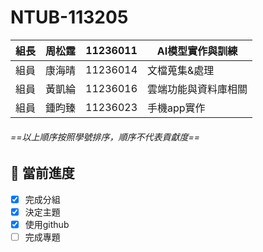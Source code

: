 # NTUB-113205
| 組長 | 周松霆 | 11236011| AI模型實作與訓練|
| -------- | -------- | -------- | -------- |
| 組員 | 康海晴 | 11236014 | 文檔蒐集&處理|
| 組員 | 黃凱綸 | 11236016 | 雲端功能與資料庫相關|
| 組員 | 鍾昀臻 | 11236023 | 手機app實作|
###### ==以上順序按照學號排序，順序不代表貢獻度==






## :memo: 當前進度
- [x] 完成分組
- [x] 決定主題
- [x] 使用github
- [ ] 完成專題
